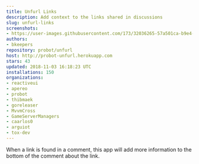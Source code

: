 ```yaml
---
title: Unfurl Links
description: Add context to the links shared in discussions
slug: unfurl-links
screenshots:
- https://user-images.githubusercontent.com/173/32036265-57a501ca-b9e4-11e7-9db3-52374fb7290c.png
authors:
- bkeepers
repository: probot/unfurl
host: http://probot-unfurl.herokuapp.com
stars: 43
updated: 2018-11-03 16:18:23 UTC
installations: 150
organizations:
- reactiveui
- apereo
- probot
- thibmaek
- goreleaser
- MvvmCross
- GameServerManagers
- caarlos0
- arguiot
- tox-dev
---
```


When a link is found in a comment, this app will add more information to the bottom of the comment about the link.
